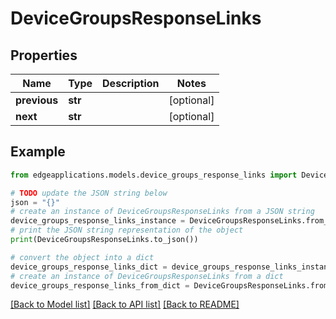 # DeviceGroupsResponseLinks


## Properties

Name | Type | Description | Notes
------------ | ------------- | ------------- | -------------
**previous** | **str** |  | [optional] 
**next** | **str** |  | [optional] 

## Example

```python
from edgeapplications.models.device_groups_response_links import DeviceGroupsResponseLinks

# TODO update the JSON string below
json = "{}"
# create an instance of DeviceGroupsResponseLinks from a JSON string
device_groups_response_links_instance = DeviceGroupsResponseLinks.from_json(json)
# print the JSON string representation of the object
print(DeviceGroupsResponseLinks.to_json())

# convert the object into a dict
device_groups_response_links_dict = device_groups_response_links_instance.to_dict()
# create an instance of DeviceGroupsResponseLinks from a dict
device_groups_response_links_from_dict = DeviceGroupsResponseLinks.from_dict(device_groups_response_links_dict)
```
[[Back to Model list]](../README.md#documentation-for-models) [[Back to API list]](../README.md#documentation-for-api-endpoints) [[Back to README]](../README.md)


